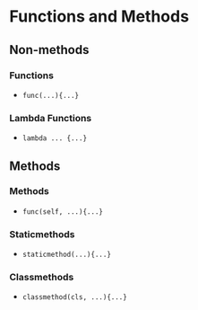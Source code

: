 # Functions and Methods

## Non-methods
### Functions
- ```func(...){...}```
### Lambda Functions
- ```lambda ... {...}```

## Methods
### Methods
- ```func(self, ...){...}```

### Staticmethods
- ```staticmethod(...){...}```

### Classmethods
- ```classmethod(cls, ...){...}```
